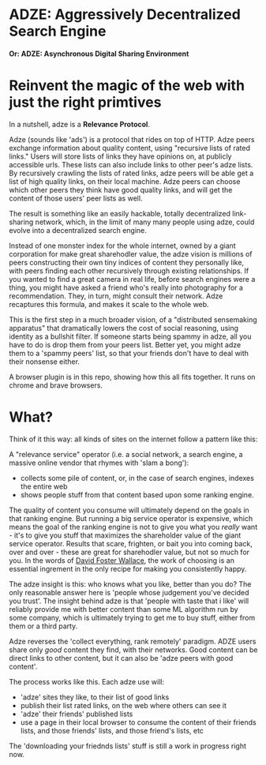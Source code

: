 # ADZE: Aggressively Decentralized Search Engine
#### Or: ADZE: Asynchronous Digital Sharing Environment

# Reinvent the magic of the web with just the right primtives

In a nutshell, adze is a **Relevance Protocol**.

Adze (sounds like 'ads') is a protocol that rides on top of HTTP. Adze peers exchange information about quality content, using "recursive lists of rated links."  Users will store lists of links they have opinions on, at publicly accessible urls. These lists can also include links to other peer's adze lists.   By recursively crawling the lists of rated links, adze peers will be able get a list of high quality links, on their local machine.  Adze peers can choose which other peers they think have good quality links, and will get the content of those users' peer lists as well.

The result is something like an easily hackable, totally decentralized link-sharing network, which, in the limit of many many people using adze, could evolve into a decentralized search engine.

Instead of one monster index for the whole internet, owned by a giant corporation for make great sharehodler value, the adze vision is millions of peers constructing their own tiny indices of content they personally like, with peers finding each other recursively through existing relationships. If you wanted to find a great camera in real life, before search engines were a thing, you might have asked a friend who's really into photography for a recommendation. They, in turn, might consult their network. Adze recaptures this formula, and makes it scale to the whole web. 

This is the first step in a much broader vision, of a "distributed sensemaking apparatus" that dramatically lowers the cost of social reasoning, using identity as a bullshit filter. If someone starts being spammy in adze, all you have to do is drop them from your peers list. Better yet, you might adze them to a 'spammy peers' list, so that your friends don't have to deal with their nonsense either. 

A browser plugin is in this repo, showing how this all fits together. It runs on chrome and brave browsers.

# What?

Think of it this way: all kinds of sites on the internet follow a pattern like this:

A  "relevance service" operator (i.e. a social network, a search engine, a massive online vendor that rhymes with 'slam a bong'):
* collects some pile of content,  or, in the case of search engines, indexes the entire web
* shows people stuff from that content based upon some ranking engine.

The quality of content you consume will ultimately depend on the goals in that ranking engine. But running a big service operator is expensive, which means the goal of the ranking engine is not to give you what you _really_ want - it's to give you stuff that maximizes the shareholder value of the giant service operator. Results that scare, frighten, or bait you into coming back, over and over - these are great for sharehodler value, but not so much for you. In the words of [David Foster Wallace](https://www.youtube.com/watch?v=OsAd4HGJS4o&t=750s), the work of choosing is an essential ingrement in the only recipe for making you consistently happy.

The adze insight is this: who knows what you like, better than you do? The only reasonable answer here is 'people whose judgement you've decided you trust'. The insight behind adze  is that 'people with taste that i like' will reliably provide me with better content than some ML algorithm run by some company, which is ultimately trying to get me to buy stuff, either from them or a third party.

Adze reverses the 'collect everything, rank remotely' paradigm. ADZE users share only _good_ content they find, with their networks. Good content can be direct links to other content, but it can also be 'adze peers with good content'. 

The process works like this. Each adze use will:

* 'adze' sites they like, to their list of good links
* publish their list rated links, on the web where others can see it
* 'adze' their friends' published lists
* use a page in their local browser to consume the content of their friends lists, and those friends' lists, and those friend's lists, etc

The  'downloading your friednds lists' stuff is still a work in progress right now.
